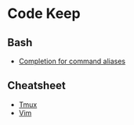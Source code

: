 # Code Keep

## Bash

* [Completion for command aliases](bash/README.complete.md)

## Cheatsheet

* [Tmux](cheatsheet/tmux.md)
* [Vim](cheatsheet/vim.md)
